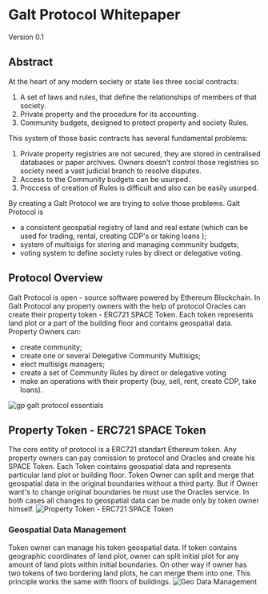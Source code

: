 <!--- Copyright ©️ 2018 Galt•Space Society Construction and Terraforming Company
 * (Founded by [Nikolai Popeka](https://github.com/npopeka),
 * [Dima Starodubcev](https://github.com/xhipster),
 * [Valery Litvin](https://github.com/litvintech) by
 * [Basic Agreement](http://cyb.ai/QmSAWEG5u5aSsUyMNYuX2A2Eaz4kEuoYWUkVBRdmu9qmct:ipfs)).
 *
 * Copyright ©️ 2018 Galt•Core Blockchain Company
 * (Founded by [Nikolai Popeka](https://github.com/npopeka) and
 * Galt•Space Society Construction and Terraforming Company by
 * [Basic Agreement](http://cyb.ai/QmaCiXUmSrP16Gz8Jdzq6AJESY1EAANmmwha15uR3c1bsS:ipfs)).

--->
# Galt Protocol Whitepaper
Version 0.1
## Abstract
At the heart of any modern society or state lies three social contracts:
1. A set of laws and rules, that define the relationships of members of that society.
2. Private property and the procedure for its accounting.
3. Community budgets, designed to protect property and society Rules.

This system of those basic contracts has several fundamental problems:
1. Private property registries are not secured, they are stored in centralised databases or paper archives. Owners doesn’t control those registries so society need a vast judicial branch to resolve disputes. 
2. Access to the Community budgets can be usurped.
3. Proccess of creation of Rules is difficult and also can be easily usurped.

By creating a Galt Protocol we are trying to solve those problems. 
Galt Protocol is 
- a consistent geospatial registry of land and real estate (which can be used for trading, rental, creating CDP's or taking loans ); 
- system of multisigs for storing and managing community budgets; 
- voting system to define society rules by direct or delegative voting. 

## Protocol Overview
Galt Protocol is open - source software powered by Ethereum Blockchain. In Galt Protocol any property owners with the help of  protocol Oracles can create their property token - ERC721 SPACE Token. Each token represents land plot or a part of the building floor and contains geospatial data. Property Owners can:
- create community; 
- create one or several Delegative Community Multisigs; 
- elect multisigs managers; 
- create a set of Community Rules by direct or delegative voting
- make an operations with their property (buy, sell, rent, create CDP, take loans). 

![gp galt protocol essentials](https://github.com/galtspace/galtproject-docs/blob/master/images/GP%20Galt%20Protocol%20Essentials_Part_1.png)

## Property Token - ERC721 SPACE Token
The core entity of protocol is a ERC721 standart Ethereum token. Any property owners can pay comission to protocol and Oracles and create his SPACE Token.
Each Token cointains geospatial data and represents particular land plot or building floor. Token Owner can split and merge that geospatial data in the original boundaries without a third party. But if Owner want's to change original boundaries he must use the Oracles service. In both cases all changes to geospatial data can be made only by token owner himself.
![Property Token - ERC721 SPACE Token](https://github.com/galtspace/galtproject-docs/blob/master/images/GP%20Property%20Token%20-%20ERC721%20SPACE%20Token.png)

### Geospatial Data Management
Token owner can manage his token geospatial data. If token contains geographic coordinates of land plot, owner can split initial plot for any amount of land plots within initial boundaries. On other way if owner has two tokens of two bordering land plots, he can merge them into one. This principle works the same with floors of buildings.
![Geo Data Management](https://github.com/galtspace/galtproject-docs/blob/master/images/GP%20GeoData%20Management.png)



